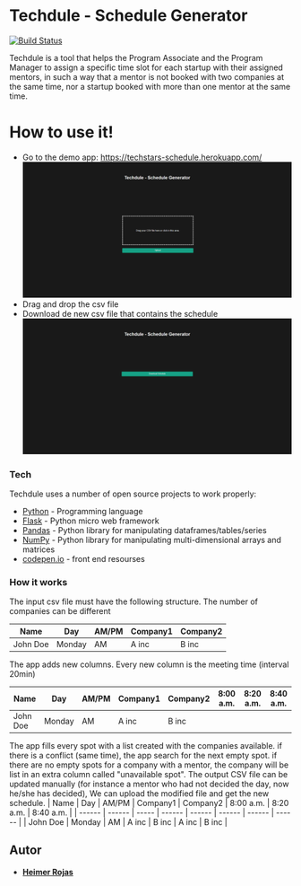 # Techdule - Schedule Generator

[![Build Status](https://travis-ci.org/joemccann/dillinger.svg?branch=master)](https://travis-ci.org/joemccann/dillinger)

Techdule is a tool that helps the Program Associate and the Program Manager to  assign a specific time slot for each startup with their assigned mentors, in such a way that a mentor is not booked with two companies at the same time, nor a startup booked with more than one mentor at the same time.


# How to use it!

  - Go to the demo app: https://techstars-schedule.herokuapp.com/
  ![index_image](https://github.com/HeimerR/Techstarts-schedule/blob/main/0.png)
  - Drag and drop the csv file
  - Download de new csv file that contains the schedule
  ![index_image](https://github.com/HeimerR/Techstarts-schedule/blob/main/1.png)


### Tech

Techdule uses a number of open source projects to work properly:

* [Python](https://www.python.org/) - Programming language
* [Flask](https://flask.palletsprojects.com/en/1.1.x/) - Python micro web framework
* [Pandas](https://pandas.pydata.org/) - Python library for manipulating dataframes/tables/series
* [NumPy](https://numpy.org/) - Python library for manipulating  multi-dimensional arrays and matrices
* [codepen.io](https://codepen.io/TheLukasWeb/pen/qlGDa) - front end resourses


### How it works

The input csv file must have the following structure. The number of companies can be different

| Name | Day | AM/PM | Company1 | Company2 |
| ------ | ------ | ----- | ------ | ------ |
| John Doe | Monday | AM | A inc | B inc |

The app adds new columns. Every new column is the meeting time (interval 20min)

| Name | Day | AM/PM | Company1 | Company2 | 8:00 a.m. | 8:20 a.m. | 8:40 a.m. |
| ------ | ------ | ----- | ------ | ------ | ------ | ------ | ------ |
| John Doe | Monday | AM | A inc | B inc |

The app fills every spot with a list created with the companies available. if there is a conflict (same time), the app search for the next empty spot.
if there are no empty spots for a company with a mentor, the company will be list in an extra column called "unavailable spot".
The output CSV file can be updated manually (for instance a mentor who had not decided the day, now he/she has decided), We can upload the modified file and get the new schedule.
| Name | Day | AM/PM | Company1 | Company2 | 8:00 a.m. | 8:20 a.m. | 8:40 a.m. |
| ------ | ------ | ----- | ------ | ------ | ------ | ------ | ------ |
| John Doe | Monday | AM | A inc | B inc | A inc | B inc |


## Autor
* [**Heimer Rojas**](https://github.com/HeimerR)

